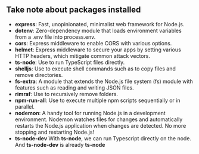 ## Take note about packages installed

- **express**: Fast, unopinionated, minimalist web framework for Node.js.
- **dotenv**: Zero-dependency module that loads environment variables from a .env file into process.env.
- **cors**: Express middleware to enable CORS with various options.
- **helmet**: Express middleware to secure your apps by setting various HTTP headers, which mitigate common attack vectors.
- **ts-node**: Use to run TypeScript files directly.
- **shelljs**: Use to execute shell commands such as to copy files and remove directories.
- **fs-extra**: A module that extends the Node.js file system (fs) module with features such as reading and writing JSON files.
- **rimraf**: Use to recursively remove folders.
- **npm-run-all**: Use to execute multiple npm scripts sequentially or in parallel.
- **nodemon**: A handy tool for running Node.js in a development environment. Nodemon watches files for changes and automatically restarts the Node.js application when changes are detected. No more stopping and restarting Node.js!
- **ts-node-dev** With **ts-node**, we can run Typescript directly on the node. And **ts-node-dev** is already **ts-node**